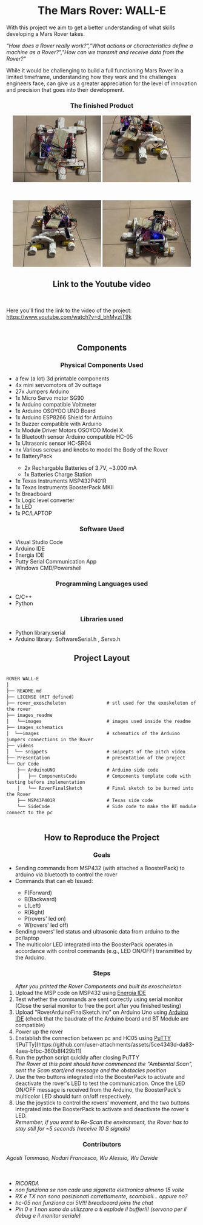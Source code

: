 <h1 align="center">The Mars Rover: WALL-E</h1>

<p>With this project we aim to get a better understanding of what skills developing a Mars Rover takes.</p>
<p><i>"How does a Rover really work?","What actions or characteristics define a machine as a Rover?","How can we transmit and receive data from the Rover?"</i></p>
<p>While it would be challenging to build a full functioning Mars Rover in a limited timeframe, understanding how they work and the challenges engineers face, can give us a greater appreciation for the level of innovation and precision that goes into their development.</p>

<h3 align="center">The finished Product</h3>

<p float="left" align="center">
<img src="./images_readme/Rover1.jpg" height="175">
<img src="./images_readme/Rover2.jpg" height="175">
</p>

<br>

<p float="left" align="center">
<img src="./images_readme/Rover3.jpg" height="175">
<img src="./images_readme/Rover4.jpg" height="175">
</p>

<h2 align="center">Link to the Youtube video</h2>

<br>
<p>Here you'll find the link to the video of the project: <a href = "https://www.youtube.com/watch?v=d_bhMyztT9k">https://www.youtube.com/watch?v=d_bhMyztT9k</a></p>
<br>

<h2 align="center">Components</h2>

<h3 align="center">Physical Components Used</h3>

<ul>
    <li>a few (a lot) 3d printable components</li>
    <li>4x mini servomotors of 3v outtage</li>
    <li>27x Jumpers Arduino</li>
    <li>1x Micro Servo motor SG90</li>
    <li>1x Arduino compatible Voltmeter</li>
    <li>1x Arduino OSOYOO UNO Board</li>
    <li>1x Arduino ESP8266 Shield for Arduino</li>
    <li>1x Buzzer compatible with Arduino</li>
    <li>1x Module Driver Motors OSOYOO Model X</li>
    <li>1x Bluetooth sensor Arduino compatible HC-05</li>
    <li>1x Ultrasonic sensor HC-SR04</li>
    <li>nx Various screws and knobs to model the Body of the Rover</li>
    <li>1x BatteryPack</li>
        <ul>
        <li>2x Rechargable Batteries of 3.7V, ~3.000 mA</li>
        <li>1x Batteries Charge Station</li>
        </ul>
    <li>1x Texas Instruments MSP432P401R</li>
    <li>1x Texas Instruments BoosterPack MKII</li>
    <li>1x Breadboard</li>
    <li>1x Logic level converter</li>
    <li>1x LED</li>
    <li>1x PC/LAPTOP</li>
</ul>

<h3 align="center">Software Used</h3>

<ul>
    <li>Visual Studio Code</li>
    <li>Arduino IDE</li>
    <li>Energia IDE</li>
    <li>Putty Serial Communication App</li>
    <li>Windows CMD/Powershell</li>
</ul>

<h3 align="center">Programming Languages used</h3>

<ul>
    <li>C/C++</li>
    <li>Python</li>
</ul>

<h3 align="center">Libraries used</h3>

<ul>
    <li>Python library:serial</li>
    <li>Arduino library: SoftwareSerial.h , Servo.h</li>
</ul>

<h2 align="center">Project Layout</h2>

<pre>
<code>
ROVER WALL-E
│
├── README.md
├── LICENSE (MIT defined)
├── rover_exoscheleton               # stl used for the exoskeleton of the rover
├── images_readme                   
│   └──images                        # images used inside the readme
├── images_schematics               
│  └──images                         # schematics of the Arduino jumpers connections in the Rover
├── videos
│  └── snippets                      # snipepts of the pitch video
├── Presentation                     # presentation of the project
└── Our Code
    ├── ArduinoUNO                   # Arduino side code
    │   ├── ComponentsCode           # Components template code with testing before implementation
    │   └── RoverFinalSketch         # Final sketch to be burned into the Rover
    ├── MSP43P401R                   # Texas side code
    └── SideCode                     # Side code to make the BT module connect to the pc 
</code>
</pre>

<h2 align="center">How to Reproduce the Project</h2>

<h3 align="center">Goals</h3>

<ul>
    <li>Sending commands from MSP432 (with attached a BoosterPack) to arduino via bluetooth to control the rover </li>
    <li>Commands that can eb Issued:</li>
    <ul>
        <li>F(Forward)</li>
        <li>B(Backward)</li>
        <li>L(Left)</li>
        <li>R(Right)</li>
        <li>P(rovers' led on)</li>
        <li>W(rovers' led off)</li>      
    </ul>
    <li>Sending rovers' led status and ultrasonic data from arduino to the pc/laptop</li>
    <li>The multicolor LED integrated into the BoosterPack operates in accordance with control commands (e.g., LED ON/OFF) transmitted by the Arduino.</li>
</ul>

<h3 align="center">Steps</h3>
<ol>
    <i>After you printed the Rover Components and built its exoscheleton</i>
    <li>Upload the MSP code on MSP432 using <a href="https://energia.nu/">Energia IDE</a></li>
    <li>Test whether the commands are sent correctly using serial monitor (Close the serial monitor to free the port after you finished testing)</li> 
    <li>Upload "RoverArduinoFinalSketch.ino" on Arduino Uno using <a href="https://www.arduino.cc/en/software">Arduino IDE</a> (check that the baudrate of the Arduino board and BT Module are compatible)</li>
    <li>Power up the rover</li>
    <li>Enstablish the connection between pc and HC05 using <a href="https://www.putty.org/">PuTTY</a></li>
    ![PuTTy](https://github.com/user-attachments/assets/5ce4343d-da83-4aea-bfbc-360b8f429b11)
    <li>Run the python script quickly after closing PuTTY </li>
    <i>The Rover at this point should have commenced the "Ambiental Scan", sent the Scan start/end message and the obstacles position</i>
    <li>Use the two buttons integrated into the BoosterPack to activate and deactivate the rover's LED to test the communication. Once the LED ON/OFF message is received from the Arduino, the BoosterPack's multicolor LED should turn on/off respectively.</li>
    <li>Use the joystick to control the rovers' movement, and the two buttons integrated into the BoosterPack to activate and deactivate the rover's LED.</li>
    <i>Remember, if you want to Re-Scan the environment, the Rover has to stay still for ~5 seconds (receive 10 S signals)</i>
</ol>

<h3 align="center">Contributors</h3>

<p><i>Agosti Tommaso, Nodari Francesco, Wu Alessio, Wu Davide</i></p>
<br>

<h6>
<i>
<ul>
    <li>RICORDA</li>
    <li>non funziona se non cade una sigaretta elettronica almeno 15 volte</li>
    <li>RX e TX non sono posizionati correttamente, scambiali... oppure no?</li>
    <li>hc-05 non funziona coi 5V!!! breadboard joins the chat</li>
    <li>Pin 0 e 1 non sono da utilizzare o ti esplode il buffer!!! (servono per il debug e il monitor seriale)</li>
</ul>
</i>
</h6>
